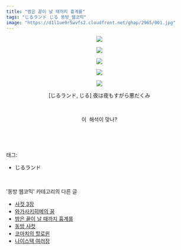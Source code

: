 ```yaml
---
title: "밤은 끝이 날 때까지 흉계를"
tags: "じるランド じる 동방_웹코믹"
image: "https://d1l1ue9r5wvfs2.cloudfront.net/ghap/2965/001.jpg"
---
```

<div class="article">
<p style="text-align: center; clear: none; float: none;"><img src="{{ site.imgserver9 }}/ghap/2965/001.jpg"/></p>
<p style="text-align: center; clear: none; float: none;"><img src="{{ site.imgserver9 }}/ghap/2965/002.jpg"/></p>
<p style="text-align: center; clear: none; float: none;"><img src="{{ site.imgserver9 }}/ghap/2965/003.jpg"/></p>
<p style="text-align: center; clear: none; float: none;"><img src="{{ site.imgserver9 }}/ghap/2965/004.jpg"/></p>
<p style="text-align: center; clear: none; float: none;"><img src="{{ site.imgserver9 }}/ghap/2965/005.jpg"/></p>
<p style="text-align: center; clear: none; float: none;">[じるランド, じる] 夜は夜もすがら悪だくみ</p>
<p style="text-align: center; clear: none; float: none;"><br/></p>
<p style="text-align: center; clear: none; float: none;">이  해석이 맞나?</p>
<p><br/></p>
</div><br/>
<div class="tagTrail">
<p>태그: </p>
<ul>
<li>じるランド</li>
</ul>
</div><br/>
<div class="another">
<p>'동방 웹코믹' 카테고리의 다른 글</p>
<ul>
<li><a href="/ghap_2968">사컷 3장</a></li>
<li><a href="/ghap_2966">와가사키히메의 꿈</a></li>
<li><a href="/ghap_2965">밤은 끝이 날 때까지 흉계를</a></li>
<li><a href="/ghap_2960">동방 사컷</a></li>
<li><a href="/ghap_2958">코마치의 할로윈</a></li>
<li><a href="/ghap_2955">나이스택 여러장</a></li>
</ul>
</div><br/>
<div class="cb_module cb_fluid">
<div class="cb_wrt cb_profile">
</div><!-- commentList close -->
</div><br/>

